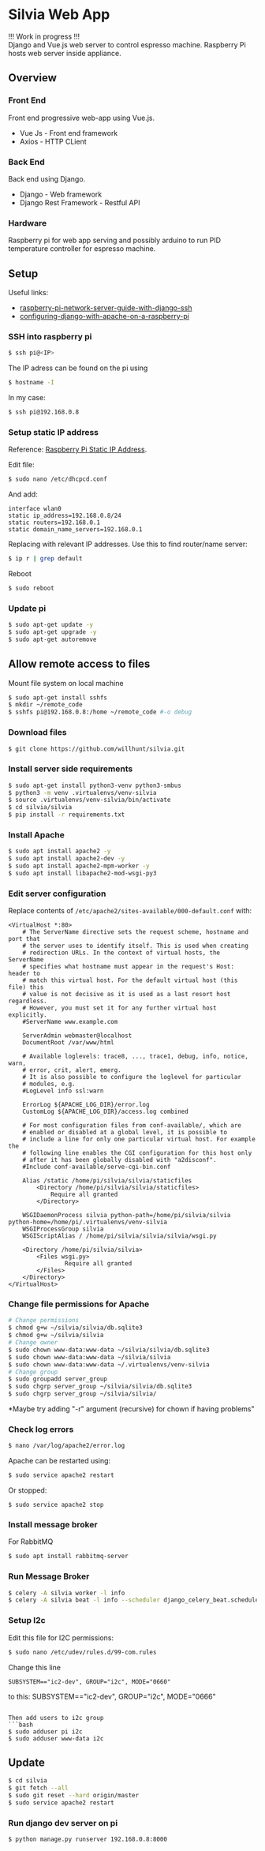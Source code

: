 # Silvia Web App
!!! Work in progress !!!  
Django and Vue.js web server to control espresso machine. Raspberry Pi hosts web server inside appliance.

## Overview

### Front End
Front end progressive web-app using Vue.js.

* Vue Js - Front end framework
* Axios - HTTP CLient

### Back End
Back end using Django.

* Django - Web framework
* Django Rest Framework - Restful API

### Hardware
Raspberry pi for web app serving and possibly arduino to run PID temperature controller for espresso machine.

## Setup
Useful links:
* [raspberry-pi-network-server-guide-with-django-ssh](https://www.codingforentrepreneurs.com/blog/raspberry-pi-network-server-guide-with-django-ssh/)
* [configuring-django-with-apache-on-a-raspberry-pi](https://mikesmithers.wordpress.com/2017/02/21/configuring-django-with-apache-on-a-raspberry-pi/)

### SSH into raspberry pi
```bash
$ ssh pi@<IP>
```
The IP adress can be found on the pi using
```bash
$ hostname -I
```
In my case:
```bash
$ ssh pi@192.168.0.8
```

### Setup static IP address
Reference: [Raspberry Pi Static IP Address](https://pimylifeup.com/raspberry-pi-static-ip-address/).

Edit file:
```bash
$ sudo nano /etc/dhcpcd.conf
```

And add:
```
interface wlan0
static ip_address=192.168.0.8/24
static routers=192.168.0.1
static domain_name_servers=192.168.0.1
```

Replacing with relevant IP addresses. Use this to find router/name server:
```bash
$ ip r | grep default
```

Reboot
```bash
$ sudo reboot
```

### Update pi
```bash
$ sudo apt-get update -y
$ sudo apt-get upgrade -y
$ sudo apt-get autoremove
```

## Allow remote access to files
Mount file system on local machine
```bash
$ sudo apt-get install sshfs
$ mkdir ~/remote_code
$ sshfs pi@192.168.0.8:/home ~/remote_code #-o debug
```

### Download files
```bash
$ git clone https://github.com/willhunt/silvia.git
```

### Install server side requirements
```bash
$ sudo apt-get install python3-venv python3-smbus
$ python3 -m venv .virtualenvs/venv-silvia
$ source .virtualenvs/venv-silvia/bin/activate
$ cd silvia/silvia
$ pip install -r requirements.txt
```

### Install Apache
```bash
$ sudo apt install apache2 -y
$ sudo apt install apache2-dev -y
$ sudo apt install apache2-mpm-worker -y
$ sudo apt install libapache2-mod-wsgi-py3 
```

### Edit server configuration
Replace contents of `/etc/apache2/sites-available/000-default.conf` with:

```
<VirtualHost *:80>
    # The ServerName directive sets the request scheme, hostname and port that
    # the server uses to identify itself. This is used when creating
    # redirection URLs. In the context of virtual hosts, the ServerName
    # specifies what hostname must appear in the request's Host: header to
    # match this virtual host. For the default virtual host (this file) this
    # value is not decisive as it is used as a last resort host regardless.
    # However, you must set it for any further virtual host explicitly.
    #ServerName www.example.com

    ServerAdmin webmaster@localhost
    DocumentRoot /var/www/html

    # Available loglevels: trace8, ..., trace1, debug, info, notice, warn,
    # error, crit, alert, emerg.
    # It is also possible to configure the loglevel for particular
    # modules, e.g.
    #LogLevel info ssl:warn

    ErrorLog ${APACHE_LOG_DIR}/error.log
    CustomLog ${APACHE_LOG_DIR}/access.log combined

    # For most configuration files from conf-available/, which are
    # enabled or disabled at a global level, it is possible to
    # include a line for only one particular virtual host. For example the
    # following line enables the CGI configuration for this host only
    # after it has been globally disabled with "a2disconf".
    #Include conf-available/serve-cgi-bin.conf

    Alias /static /home/pi/silvia/silvia/staticfiles
        <Directory /home/pi/silvia/silvia/staticfiles>
            Require all granted
        </Directory>

    WSGIDaemonProcess silvia python-path=/home/pi/silvia/silvia python-home=/home/pi/.virtualenvs/venv-silvia
    WSGIProcessGroup silvia
    WSGIScriptAlias / /home/pi/silvia/silvia/silvia/wsgi.py

    <Directory /home/pi/silvia/silvia>
        <Files wsgi.py>
                Require all granted
        </Files>
    </Directory>
</VirtualHost>
```

### Change file permissions for Apache
```bash
# Change permissions
$ chmod g+w ~/silvia/silvia/db.sqlite3 
$ chmod g+w ~/silvia/silvia
# Change owner
$ sudo chown www-data:www-data ~/silvia/silvia/db.sqlite3
$ sudo chown www-data:www-data ~/silvia/silvia
$ sudo chown www-data:www-data ~/.virtualenvs/venv-silvia
# Change group
$ sudo groupadd server_group
$ sudo chgrp server_group ~/silvia/silvia/db.sqlite3
$ sudo chgrp server_group ~/silvia/silvia/
```

*Maybe try adding "-r" argument (recursive) for chown if having problems"

### Check log errors
```bash
$ nano /var/log/apache2/error.log
```

Apache can be restarted using:
```bash
$ sudo service apache2 restart
```
Or stopped:
```ash
$ sudo service apache2 stop
```

### Install message broker
For RabbitMQ
```bash
$ sudo apt install rabbitmq-server
```

### Run Message Broker
```bash
$ celery -A silvia worker -l info
$ celery -A silvia beat -l info --scheduler django_celery_beat.schedulers:DatabaseScheduler
```

### Setup I2c
Edit this file for I2C permissions:

```bash
$ sudo nano /etc/udev/rules.d/99-com.rules
```
Change this line
```
SUBSYSTEM=="ic2-dev", GROUP="i2c", MODE="0660"
```
to this:
SUBSYSTEM=="ic2-dev", GROUP="i2c", MODE="0666"
```

Then add users to i2c group
```bash
$ sudo adduser pi i2c
$ sudo adduser www-data i2c
```

## Update
```bash
$ cd silvia
$ git fetch --all
$ sudo git reset --hard origin/master
$ sudo service apache2 restart
```

### Run django dev server on pi
```bash
$ python manage.py runserver 192.168.0.8:8000 
```